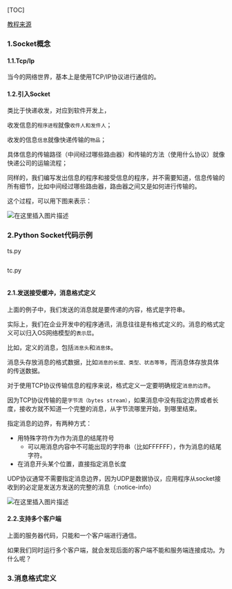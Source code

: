 [TOC]

[教程来源](https://www.bilibili.com/video/BV1a7411z75u)

### 1.Socket概念

#### 1.1.Tcp/Ip

当今的网络世界，基本上是使用TCP/IP协议进行通信的。

#### 1.2.引入Socket

类比于快递收发，对应到软件开发上，

收发信息的`程序进程`就像`收件人和发件人`；

收发的信息`信息`就像快递传输的`物品`；

具体信息的传输路径（中间经过哪些路由器）和传输的方法（使用什么协议）就像快递公司的运输流程；

同样的，我们编写发出信息的程序和接受信息的程序，并不需要知道，信息传输的所有细节，比如中间经过哪些路由器，路由器之间又是如何进行传输的。

这个过程，可以用下图来表示：

![在这里插入图片描述](https://img-blog.csdnimg.cn/0f9e4e7e819a4e2d9227766420a5ca4b.png?x-oss-process=image/watermark,type_ZmFuZ3poZW5naGVpdGk,shadow_10,text_aHR0cHM6Ly9ibG9nLmNzZG4ubmV0L3FxXzE3MjczNzI3,size_16,color_FFFFFF,t_70)

### 2.Python Socket代码示例

ts.py

```python
```

tc.py

```python
```

#### 2.1.发送接受缓冲，消息格式定义

上面的例子中，我们发送的消息就是要传递的内容，格式是字符串。

实际上，我们在企业开发中的程序通讯，消息往往是有格式定义的。消息的格式定义可以归入OS网络模型的`表示层`。

比如，定义的消息，包括`消息头`和`消息体`。

消息头存放消息的格式数据，比如`消息的长度、类型、状态等等`，而消息体存放具体的传送数据。

对于使用TCP协议传输信息的程序来说，格式定义一定要明确规定`消息的边界`。

因为TCP协议传输的是`字节流（bytes stream）`，如果消息中没有指定边界或者长度，接收方就不知道一个完整的消息，从字节流哪里开始，到哪里结束。

指定消息的边界，有两种方式：

- 用特殊字符作为作为消息的结尾符号
  - 可以用消息内容中不可能出现的字符串（比如FFFFFF），作为消息的结尾字符。
- 在消息开头某个位置，直接指定消息长度

UDP协议通常不需要指定消息边界，因为UDP是数据协议，应用程序从socket接收到的必定是发送方发送的完整的消息（:notice-info）



![在这里插入图片描述](https://img-blog.csdnimg.cn/cbd594c146974b35834bac6aba6c905c.png?x-oss-process=image/watermark,type_ZmFuZ3poZW5naGVpdGk,shadow_10,text_aHR0cHM6Ly9ibG9nLmNzZG4ubmV0L3FxXzE3MjczNzI3,size_16,color_FFFFFF,t_70)

#### 2.2.支持多个客户端

上面的服务器代码，只能和一个客户端进行通信。

如果我们同时运行多个客户端，就会发现后面的客户端不能和服务端连接成功。为什么呢？

### 3.消息格式定义